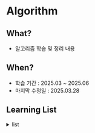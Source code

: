 # Algorithm

## What?

- 알고리즘 학습 및 정리 내용

## When?

- 학습 기간 : 2025.03 ~ 2025.06
- 마지막 수정일 : 2025.03.28

## Learning List


<details>
    <summary>list
    </summary>

- [알고리즘 개요]()

</details>
